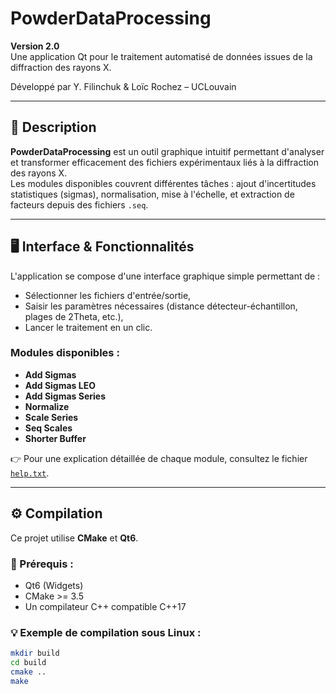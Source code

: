 # PowderDataProcessing

**Version 2.0**  
Une application Qt pour le traitement automatisé de données issues de la diffraction des rayons X.

Développé par Y. Filinchuk & Loïc Rochez – UCLouvain

---

## 🧪 Description

**PowderDataProcessing** est un outil graphique intuitif permettant d'analyser et transformer efficacement des fichiers expérimentaux liés à la diffraction des rayons X.  
Les modules disponibles couvrent différentes tâches : ajout d'incertitudes statistiques (sigmas), normalisation, mise à l'échelle, et extraction de facteurs depuis des fichiers `.seq`.

---

## 🖥️ Interface & Fonctionnalités

L'application se compose d'une interface graphique simple permettant de :
- Sélectionner les fichiers d'entrée/sortie,
- Saisir les paramètres nécessaires (distance détecteur-échantillon, plages de 2Theta, etc.),
- Lancer le traitement en un clic.

### Modules disponibles :
- **Add Sigmas**
- **Add Sigmas LEO**
- **Add Sigmas Series**
- **Normalize**
- **Scale Series**
- **Seq Scales**
- **Shorter Buffer**

👉 Pour une explication détaillée de chaque module, consultez le fichier [`help.txt`](./help.txt).

---

## ⚙️ Compilation

Ce projet utilise **CMake** et **Qt6**.

### 🔧 Prérequis :
- Qt6 (Widgets)
- CMake >= 3.5
- Un compilateur C++ compatible C++17

### 💡 Exemple de compilation sous Linux :
```bash
mkdir build
cd build
cmake ..
make
